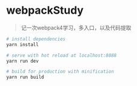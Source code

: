 # webpackStudy

> 记一次webpack4学习，多入口，以及代码提取

``` bash
# install dependencies
yarn install

# serve with hot reload at localhost:8088
yarn run dev

# build for production with minification
yarn run build
```